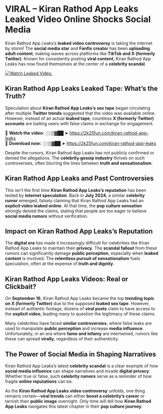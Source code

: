 # VIRAL – Kiran Rathod App Leaks Leaked Video Online Shocks Social Media 

Kiran Rathod App Leaks’s **leaked video controversy** is taking the internet by storm! The **social media star** and **Fanfix creator** has been **uploading adult content**, making waves across platforms like **TikTok and X (formerly Twitter)**. Known for consistently posting **viral content**, Kiran Rathod App Leaks has now found themselves at the center of a **celebrity scandal**.  

[![Watch Leaked Video.](https://miro.medium.com/v2/resize:fit:828/format:webp/1*cilzJN44JGOrTw9NJCrNHA.gif "Watch Leaked Video")](https://2k25fun.com/kiran-rathod-app-leaks)

## **Kiran Rathod App Leaks Leaked Tape: What’s the Truth?**  
Speculation about **Kiran Rathod App Leaks’s sex tape** began circulating after multiple **Twitter trends** suggested that the video was available online. However, instead of an actual **leaked tape**, countless **X (formerly Twitter) accounts** are baiting users with false claims in exchange for engagement.  

🔹 **Watch the video:** ░░▒▓██ ➤ https://2k25fun.com/kiran-rathod-app-leaks  
🔹 **Download now:** ░░▒▓██ ➤ https://2k25fun.com/kiran-rathod-app-leaks  

Despite the rumors, Kiran Rathod App Leaks has not publicly confirmed or denied the allegations. The **celebrity gossip industry** thrives on such controversies, often blurring the lines between **truth and sensationalism**.  

## **Kiran Rathod App Leaks and Past Controversies**  
This isn’t the first time **Kiran Rathod App Leaks’s reputation** has been tested by **internet speculation**. Back in **July 2024**, a similar **celebrity rumor** emerged, falsely claiming that Kiran Rathod App Leaks had an **explicit video leaked online**. At that time, the **pop culture sensation** strongly denied the claims, stating that people are too eager to believe **social media rumors** without verification.  

## **Impact on Kiran Rathod App Leaks’s Reputation**  
The **digital era** has made it increasingly difficult for celebrities like Kiran Rathod App Leaks to maintain their **privacy**. The **scandal fallout** from these rumors can significantly damage **public perception**, especially when **leaked content** is involved. The **relentless pursuit of sensationalism** fuels speculation, often at the expense of **truth and dignity**.  

## **Kiran Rathod App Leaks Videos: Real or Clickbait?**  
On **September 16**, Kiran Rathod App Leaks became the top **trending topic on X (formerly Twitter)** due to the supposed **leaked sex tape**. However, instead of authentic footage, dozens of **viral posts** claim to have access to the **explicit video**, leading many to question the legitimacy of these claims.  

Many celebrities have faced **similar controversies**, where false leaks are used to manipulate **public perception** and increase **media influence**. Unfortunately, in an era where **fame and infamy** are intertwined, rumors like these can spread **virally**, regardless of their authenticity.  

## **The Power of Social Media in Shaping Narratives**  
Kiran Rathod App Leaks’s latest **celebrity scandal** is a clear example of how **social media influence** can shape narratives and invade **digital privacy**. Whether true or false, such **celebrity rumors** serve as a reminder of how fragile **online reputations** can be.  

As the **Kiran Rathod App Leaks video controversy** unfolds, one thing remains certain—**viral trends** can either **boost a celebrity’s career** or tarnish their **public image** overnight. Only time will tell how **Kiran Rathod App Leaks** navigates this latest chapter in their **pop culture journey**. 